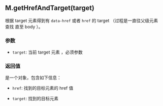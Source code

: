 ## M.getHrefAndTarget(target)

根据 target 元素得到有 `data-href` 或者 `href` 的 target （过程是一直往父级元素查找 直至 body ）。

### 参数

* `target`: 当前 target 元素 ，必须参数

### 返回值

是一个对象，包含如下信息：

* `href`: 找到的目标元素的 href 值

* `target`: 找到的目标元素